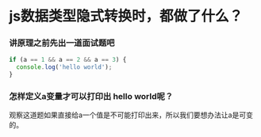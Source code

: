 # js数据类型隐式转换时，都做了什么？
### 讲原理之前先出一道面试题吧
```javascript
if (a == 1 && a == 2 && a == 3) {
  console.log('hello world');
}
```
### 怎样定义a变量才可以打印出 hello world呢？

观察这道题如果直接给a一个值是不可能打印出来，所以我们要想办法让a是可变的。

